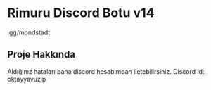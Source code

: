 

<h1>Rimuru Discord Botu v14 </h1>
<p>.gg/mondstadt</p>

##  Proje Hakkında

Aldığınız hataları bana discord hesabımdan iletebilirsiniz. 
Discord id: oktayyavuzjp
